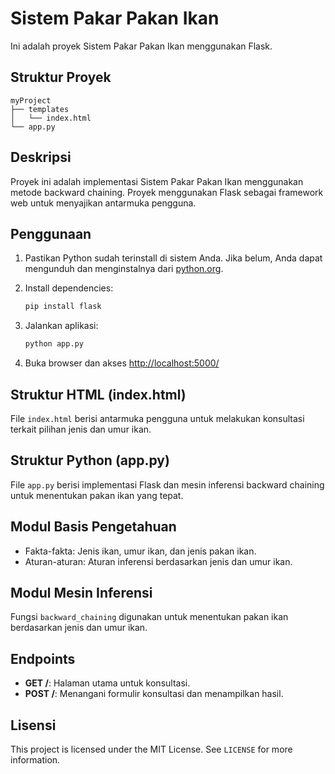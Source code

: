 # Sistem Pakar Pakan Ikan

Ini adalah proyek Sistem Pakar Pakan Ikan menggunakan Flask.

## Struktur Proyek

```
myProject
├── templates
│   └── index.html
└── app.py
```

## Deskripsi

Proyek ini adalah implementasi Sistem Pakar Pakan Ikan menggunakan metode backward chaining. Proyek menggunakan Flask sebagai framework web untuk menyajikan antarmuka pengguna.

## Penggunaan

1. Pastikan Python sudah terinstall di sistem Anda. Jika belum, Anda dapat mengunduh dan menginstalnya dari [python.org](https://www.python.org/downloads/).

2. Install dependencies:

   ```bash
   pip install flask
   ```

3. Jalankan aplikasi:

   ```bash
   python app.py
   ```

4. Buka browser dan akses [http://localhost:5000/](http://localhost:5000/)

## Struktur HTML (index.html)

File `index.html` berisi antarmuka pengguna untuk melakukan konsultasi terkait pilihan jenis dan umur ikan.

## Struktur Python (app.py)

File `app.py` berisi implementasi Flask dan mesin inferensi backward chaining untuk menentukan pakan ikan yang tepat.

## Modul Basis Pengetahuan

- Fakta-fakta: Jenis ikan, umur ikan, dan jenis pakan ikan.
- Aturan-aturan: Aturan inferensi berdasarkan jenis dan umur ikan.

## Modul Mesin Inferensi

Fungsi `backward_chaining` digunakan untuk menentukan pakan ikan berdasarkan jenis dan umur ikan.

## Endpoints

- **GET /**: Halaman utama untuk konsultasi.
- **POST /**: Menangani formulir konsultasi dan menampilkan hasil.

## Lisensi

This project is licensed under the MIT License. See `LICENSE` for more information.



